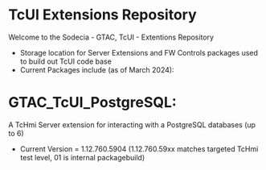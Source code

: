 # TcUI Extensions Repository

Welcome to the Sodecia - GTAC, TcUI - Extentions Repository

- Storage location for Server Extensions and FW Controls packages used to build out TcUI code base
- Current Packages include (as of March 2024):

# GTAC_TcUI_PostgreSQL: 
A TcHmi Server extension for interacting with a PostgreSQL databases (up to 6)
- Current Version = 1.12.760.5904 (1.12.760.59xx matches targeted TcHmi test level, 01 is internal packagebuild)


